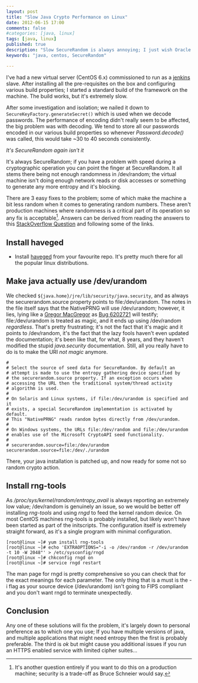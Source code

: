 ```yaml
---
layout: post
title: "Slow Java Crypto Performance on Linux"
date: 2012-06-15 17:00
comments: false
#categories: [java, linux]
tags: [java, linux]
published: true
description: "Slow SecureRandom is always annoying; I just wish Oracle would fix their documentation"
keywords: "java, centos, SecureRandom"

---
```


I've had a new virtual server (CentOS 6.x) commissioned to run as a [jenkins](http://jenkins-ci.org) slave. After installing all the pre-requisites on the box and configuring various build properties; I started a standard build of the framework on the machine. The build works, but it's extremely slow.

After some investigation and isolation; we nailed it down to `SecureKeyFactory.generateSecret()` which is used when we decode passwords. The performance of encoding didn't really seem to be affected, the big problem was with decoding. We tend to store all our passwords encoded in our various build properties so whenever *Password.decode()* was called, this would take ~30 to 40 seconds consistently.

_It's SecureRandom again isn't it_

<!-- more -->

It's always SecureRandom; if you have a problem with speed during a cryptographic operation you can point the finger at SecureRandom. It all stems there being not enough randomness in /dev/random; the virtual machine isn't doing enough network reads or disk accesses or something to generate any more entropy and it's blocking.

There are 3 easy fixes to the problem; some of which make the machine a bit less random when it comes to generating random numbers. These aren't production machines where randomness is a critical part of its operation so any fix is acceptable[^1]. Answers can be derived from reading the answers to this [StackOverflow Question](http://stackoverflow.com/questions/137212/how-to-solve-performance-problem-with-java-securerandom) and following some of the links.

## Install haveged

* Install [haveged](http://www.issihosts.com/haveged/downloads.html) from your favourite repo. It's pretty much there for all the popular linux distributions.

## Make java actually use /dev/urandom

We checked `${java.home}/jre/lib/security/java.security`, and as always the securerandom.source property points to file:/dev/urandom. The notes in the file itself says that the NativePRNG will use /dev/urandom; however, it lies, lying like a [Gregor MacGregor](http://en.wikipedia.org/wiki/Gregor_MacGregor) as [Bug 6202721](http://bugs.sun.com/view_bug.do?bug_id=6202721) will testify; file:/dev/urandom is treated as magic, and it ends up using /dev/random *regardless*. That's pretty frustrating; it's not the fact that it's magic and it points to /dev/random, it's the fact that the lazy fools haven't even updated the documentation; it's been like that, for what, 8 years, and they haven't modified the stupid _java.security_ documentation. Still, all you really have to do is to make the URI *not magic* anymore.

```properties
#
# Select the source of seed data for SecureRandom. By default an
# attempt is made to use the entropy gathering device specified by
# the securerandom.source property. If an exception occurs when
# accessing the URL then the traditional system/thread activity
# algorithm is used.
#
# On Solaris and Linux systems, if file:/dev/urandom is specified and it
# exists, a special SecureRandom implementation is activated by default.
# This "NativePRNG" reads random bytes directly from /dev/urandom.
#
# On Windows systems, the URLs file:/dev/random and file:/dev/urandom
# enables use of the Microsoft CryptoAPI seed functionality.
#
# securerandom.source=file:/dev/urandom
securerandom.source=file:/dev/./urandom
```

There, your java installation is patched up, and now ready for some not so random crypto action.


## Install rng-tools

As */proc/sys/kernel/random/entropy_avail* is always reporting an extremely low value; /dev/random is genuinely an issue, so we would be better off installing *rng-tools* and using _rngd_ to feed the kernel random device. On most CentOS machines rng-tools is probably installed, but likely won't have been started as part of the initscripts. The configuration itself is extremely straight forward, as it's a single program with minimal configuration.

```console
[root@linux ~]# yum install rng-tools
[root@linux ~]# echo 'EXTRAOPTIONS="-i -o /dev/random -r /dev/urandom -t 10 -W 2048"' > /etc/sysconfig/rngd
[root@linux ~]# chkconfig rngd on
[root@linux ~]# service rngd restart
```

The man page for rngd is pretty comprehensive so you can check that for the exact meanings for each parameter. The only thing that is a must is the -i flag as your source device (/dev/urandom) isn't going to FIPS compliant and you don't want rngd to terminate unexpectedly.

## Conclusion

Any one of these solutions will fix the problem, it's largely down to personal preference as to which one you use; If you have multiple versions of java, and multiple applications that might need entropy then the first is probably preferable. The third is _ok_ but might cause you additional issues if you run an HTTPS enabled service with limited cipher suites...

[^1]: It's another question entirely if you want to do this on a production machine; security is a trade-off as Bruce Schneier would say.